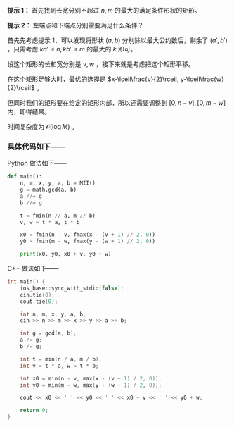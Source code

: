 **提示 1：** 首先找到长宽分别不超过 $n,m$ 的最大的满足条件形状的矩形。

**提示 2：** 左端点和下端点分别需要满足什么条件？

首先先考虑提示 1，可以发现将形状 $(a,b)$ 分别除以最大公约数后，剩余了 $(a',b')$ ，只需考虑 $ka'\leq n, kb'\leq m$ 的最大的 $k$ 即可。

设这个矩形的长和宽分别是 $v,w$ ，接下来就是考虑把这个矩形平移。

在这个矩形足够大时，最优的选择是 $x-\lceil\frac{v}{2}\rceil, y-\lceil\frac{w}{2}\rceil$ 。

但同时我们的矩形要在给定的矩形内部，所以还需要调整到 $[0,n-v],[0,m-w]$ 内，即得结果。

时间复杂度为 $\mathcal{O}(\log M)$ 。

### 具体代码如下——

Python 做法如下——

```Python []
def main():
    n, m, x, y, a, b = MII()
    g = math.gcd(a, b)
    a //= g
    b //= g

    t = fmin(n // a, m // b)
    v, w = t * a, t * b

    x0 = fmin(n - v, fmax(x - (v + 1) // 2, 0))
    y0 = fmin(m - w, fmax(y - (w + 1) // 2, 0))

    print(x0, y0, x0 + v, y0 + w)
```

C++ 做法如下——

```cpp []
int main() {
    ios_base::sync_with_stdio(false);
    cin.tie(0);
    cout.tie(0);

    int n, m, x, y, a, b;
    cin >> n >> m >> x >> y >> a >> b;

    int g = gcd(a, b);
    a /= g;
    b /= g;

    int t = min(n / a, m / b);
    int v = t * a, w = t * b;

    int x0 = min(n - v, max(x - (v + 1) / 2, 0));
    int y0 = min(m - w, max(y - (w + 1) / 2, 0));

    cout << x0 << ' ' << y0 << ' ' << x0 + v << ' ' << y0 + w;

    return 0;
}
```